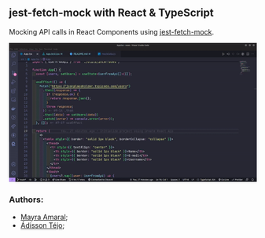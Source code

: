 ## jest-fetch-mock with React & TypeScript

Mocking API calls in React Components using [jest-fetch-mock](https://www.npmjs.com/package/jest-fetch-mock).

<p text-align="center">
  <img src="./code.gif">
</p>

### Authors:

- [Mayra Amaral](https://github.com/mayraamaral);
- [Ádisson Téjo](https://github.com/adissontejo);
